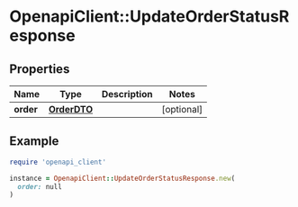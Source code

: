 # OpenapiClient::UpdateOrderStatusResponse

## Properties

| Name | Type | Description | Notes |
| ---- | ---- | ----------- | ----- |
| **order** | [**OrderDTO**](OrderDTO.md) |  | [optional] |

## Example

```ruby
require 'openapi_client'

instance = OpenapiClient::UpdateOrderStatusResponse.new(
  order: null
)
```

